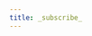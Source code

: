 ```yaml
---
title: _subscribe_
---
```

<script type="text/javascript" src="https://static.mailerlite.com/data/webforms/555583/d9f6u1.js?v1"></script>